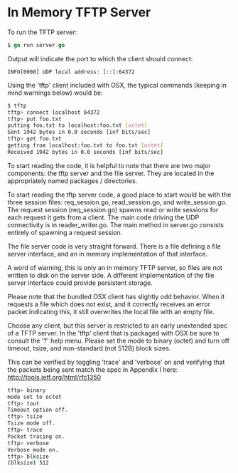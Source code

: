 # In Memory TFTP Server

To run the TFTP server:

```go
$ go run server.go
```

Output will indicate the port to which the client should connect:

```
INFO[0000] UDP local address: [::]:64372
```

Using the 'tftp' client included with OSX, the typical commands (keeping in mind warnings below) would be:

```sh
$ tftp
tftp> connect localhost 64372
tftp> put foo.txt
putting foo.txt to localhost:foo.txt [octet]
Sent 1942 bytes in 0.0 seconds [inf bits/sec]
tftp> get foo.txt
getting from localhost:foo.txt to foo.txt [octet]
Received 1942 bytes in 0.0 seconds [inf bits/sec]
```

To start reading the code, it is helpful to note that there are two major components: the tftp server and the file server.  They are located in the appropriately named packages / directories.

To start reading the tftp server code, a good place to start would be with the three session files: req_session.go, read_session.go, and write_session.go.  The request session (req_session.go) spawns read or write sessions for each request it gets from a client.  The main code driving the UDP connectivity is in reader_writer.go.  The main method in server.go consists entirely of spawning a request session.

The file server code is very straight forward.  There is a file defining a file server interface, and an in memory implementation of that interface.

A word of warning, this is only an in memory TFTP server, so files are not written to disk on the server side.  A different implementation of the file server interface could provide persistent storage.

Please note that the bundled OSX client has slightly odd behavior.  When it requests a file which does not exist, and it correctly receives an error packet indicating this, it still overwrites the local file with an empty file.

Choose any client, but this server is restricted to an early unextended spec of a TFTP server.  In the 'tftp' client that is packaged with OSX be sure to consult the '?' help menu.  Please set the mode to binary (octet) and turn off timeout, tsize, and non-standard (not 512B) block sizes.

This can be verified by toggling 'trace' and 'verbose' on and verifying that the packets being sent match the spec in Appendix I here: http://tools.ietf.org/html/rfc1350

```sh
tftp> binary
mode set to octet
tftp> tout
Timeout option off.
tftp> tsize
Tsize mode off.
tftp> trace
Packet tracing on.
tftp> verbose
Verbose mode on.
tftp> blksize
(blksize) 512
```
